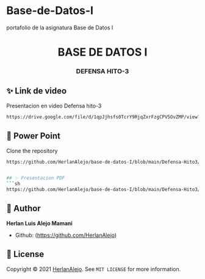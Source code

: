# Base-de-Datos-I
portafolio de la asignatura Base de Datos I
<h1 align="center">BASE DE DATOS I</h1>
<h3 align="center">DEFENSA HITO-3</h3>

## ✨ Link de video

Presentacion en video Defensa hito-3

```sh
https://drive.google.com/file/d/1qpJjhsfs0TcrY9RjqZxrFzgCPV5OvZMP/view?usp=sharing
```

## 🚀 Power Point

Clone the repository

```sh
https://github.com/HerlanAlejo/base-de-datos-I/blob/main/Defensa-Hito3/DEFENSA%20HITO-3.pptx```


## ✨ Presentacion PDF
```sh
https://github.com/HerlanAlejo/base-de-datos-I/blob/main/Defensa-Hito3/DEFENSA%20HITO-3.pdf
```


## 👤 Author

**Herlan Luis Alejo Mamani**


- Github: (https://github.com/HerlanAlejo)

## 📝 License

Copyright © 2021 [HerlanAlejo](https://github.com/HerlanAlejo).
See ``MIT LICENSE`` for more information.


